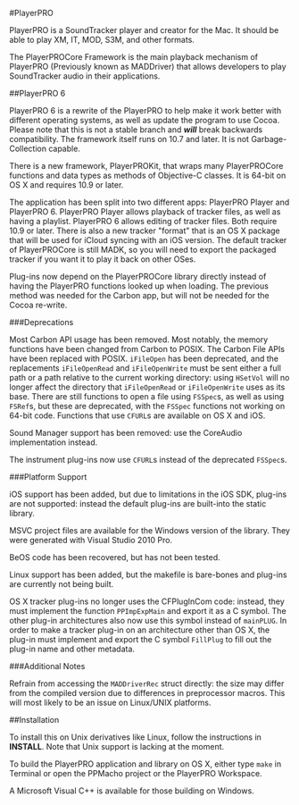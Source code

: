 #PlayerPRO

PlayerPRO is a SoundTracker player and creator for the Mac. It should be able to play XM, IT, MOD, S3M, and other formats. 

The PlayerPROCore Framework is the main playback mechanism of PlayerPRO (Previously known as MADDriver) that allows developers to play SoundTracker audio in their applications.

##PlayerPRO 6

PlayerPRO 6 is a rewrite of the PlayerPRO to help make it work better with different operating systems, as well as update the program to use Cocoa.  Please note that this is not a stable branch and _**will**_ break backwards compatibility. The framework itself runs on 10.7 and later. It is not Garbage-Collection capable.

There is a new framework, PlayerPROKit, that wraps many PlayerPROCore functions and data types as methods of Objective-C classes. It is 64-bit on OS X and requires 10.9 or later.

The application has been split into two different apps: PlayerPRO Player and PlayerPRO 6. PlayerPRO Player allows playback of tracker files, as well as having a playlist. PlayerPRO 6 allows editing of tracker files. Both require 10.9 or later. There is also a new tracker "format" that is an OS X package that will be used for iCloud syncing with an iOS version. The default tracker of PlayerPROCore is still MADK, so you will need to export the packaged tracker if you want it to play it back on other OSes.

Plug-ins now depend on the PlayerPROCore library directly instead of having the PlayerPRO functions looked up when loading. The previous method was needed for the Carbon app, but will not be needed for the Cocoa re-write.

###Deprecations

Most Carbon API usage has been removed. Most notably, the memory functions have been changed from Carbon to POSIX. The Carbon File APIs have been replaced with POSIX. `iFileOpen` has been deprecated, and the replacements `iFileOpenRead` and `iFileOpenWrite` must be sent either a full path or a path relative to the current working directory: using `HSetVol` will no longer affect the directory that `iFileOpenRead` or `iFileOpenWrite` uses as its base. There are still functions to open a file using `FSSpec`s, as well as using `FSRef`s, but these are deprecated, with the `FSSpec` functions not working on 64-bit code. Functions that use `CFURL`s are available on OS X and iOS.

Sound Manager support has been removed: use the CoreAudio implementation instead.

The instrument plug-ins now use `CFURL`s instead of the deprecated `FSSpec`s. 

###Platform Support

iOS support has been added, but due to limitations in the iOS SDK, plug-ins are not supported: instead the default plug-ins are built-into the static library. 

MSVC project files are available for the Windows version of the library. They were generated with Visual Studio 2010 Pro.

BeOS code has been recovered, but has not been tested.

Linux support has been added, but the makefile is bare-bones and plug-ins are currently not being built.

OS X tracker plug-ins no longer uses the CFPlugInCom code: instead, they must implement the function `PPImpExpMain` and export it as a C symbol. The other plug-in architectures also now use this symbol instead of `mainPLUG`. In order to make a tracker plug-in on an architecture other than OS X, the plug-in must implement and export the C symbol `FillPlug` to fill out the plug-in name and other metadata.

###Additional Notes

Refrain from accessing the `MADDriverRec` struct directly: the size may differ from the compiled version due to differences in preprocessor macros. This will most likely to be an issue on Linux/UNIX platforms.

##Installation

To install this on Unix derivatives like Linux, follow the instructions in **INSTALL**. Note that Unix support is lacking at the moment.

To build the PlayerPRO application and library on OS X, either type `make` in Terminal or open the PPMacho project or the PlayerPRO Workspace.

A Microsoft Visual C++ is available for those building on Windows.
